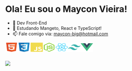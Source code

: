 # Ola! Eu sou o Maycon Vieira!
- 🔭 Dev Front-End
- 🌱 Estudando Mangeto, React e TypeScript!
- 📫 Fale comigo via: maycon-big@hotmail.com
  
<div style="display: flex;"><br>
  <img alt="Luiz-HTML" height="30" width="40" src="https://raw.githubusercontent.com/devicons/devicon/master/icons/html5/html5-original.svg">
  <img alt="Luiz-CSS" height="30" width="40" src="https://raw.githubusercontent.com/devicons/devicon/master/icons/css3/css3-original.svg">
  <img alt="Luiz-Js" height="30" width="40" src="https://raw.githubusercontent.com/devicons/devicon/master/icons/javascript/javascript-plain.svg">
  <img alt="Luiz-Node" height="30" width="40" src="https://raw.githubusercontent.com/devicons/devicon/master/icons/nodejs/nodejs-plain.svg">
  <img alt="Luiz-React" height="30" width="40" src="https://raw.githubusercontent.com/devicons/devicon/master/icons/react/react-original.svg">
  <img alt="Luiz-Tailwindcss" height="30" width="40" src="https://raw.githubusercontent.com/devicons/devicon/master/icons/tailwindcss/tailwindcss-plain.svg">
  <img alt="Luiz-Vue" height="30" width="40" src="https://raw.githubusercontent.com/devicons/devicon/master/icons/vuejs/vuejs-original.svg">
</div>
  
 ##
  
 <div> 
  <a href="https://www.linkedin.com/in/maycon-vieira77/" target="_blank"><img src="https://img.shields.io/badge/-LinkedIn-%230077B5?style=for-the-badge&logo=linkedin&logoColor=white" target="_blank"></a> 
 
 
</div>
